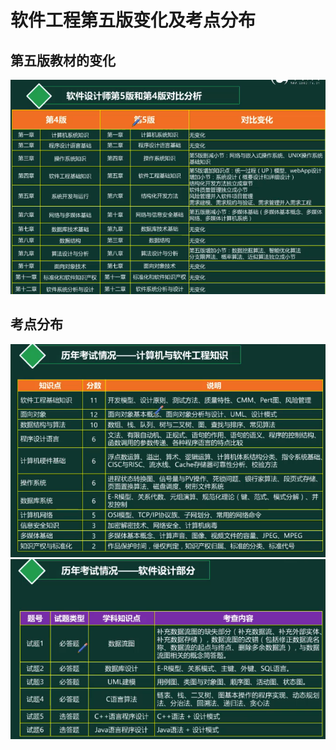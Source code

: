 # 软件工程第五版变化及考点分布

## 第五版教材的变化

![软件设计师第五版变化.png](image/软件设计师第五版变化.png)

## 考点分布

![考点分布.png](image/考点分布.png)
![下午软件设计考点.png](image/下午软件设计考点.png)